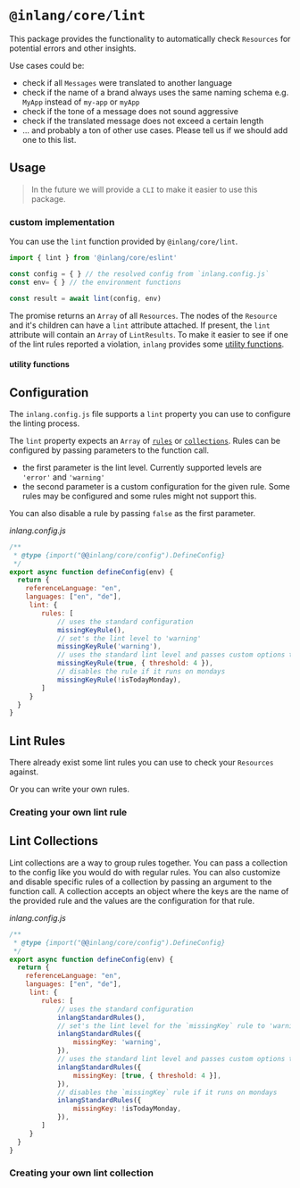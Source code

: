 # `@inlang/core/lint`

This package provides the functionality to automatically check `Resources` for potential errors and other insights.

Use cases could be:
 - check if all `Messages` were translated to another language
 - check if the name of a brand always uses the same naming schema e.g. `MyApp` instead of `my-app` or `myApp`
 - check if the tone of a message does not sound aggressive
 - check if the translated message does not exceed a certain length
 - ... and probably a ton of other use cases. Please tell us if we should add one to this list.
 <!-- TODO: link to discussion -->

## Usage

> In the future we will provide a `CLI` to make it easier to use this package.

### custom implementation

You can use the `lint` function provided by `@inlang/core/lint`.

```ts
import { lint } from '@inlang/core/eslint'

const config = { } // the resolved config from `inlang.config.js`
const env= { } // the environment functions

const result = await lint(config, env)
```

The promise returns an `Array` of all `Resources`. The nodes of the `Resource` and it's children can have a `lint` attribute attached. If present, the `lint` attribute will contain an `Array` of `LintResults`. To make it easier to see if one of the lint rules reported a violation, `inlang` provides some [utility functions](#utility-functions).

#### utility functions

<!-- TODO -->

## Configuration

The `inlang.config.js` file supports a `lint` property you can use to configure the linting process.

The `lint` property expects an `Array` of [`rules`](#lint-rules) or [`collections`](#lint-collections). Rules can be configured by passing parameters to the function call.
 - the first parameter is the lint level. Currently supported levels are `'error'` and `'warning'`
 - the second parameter is a custom configuration for the given rule. Some rules may be configured and some rules might not support this.

You can also disable a rule by passing `false` as the first parameter.

_inlang.config.js_
```js
/**
 * @type {import("@@inlang/core/config").DefineConfig}
 */
export async function defineConfig(env) {
  return {
    referenceLanguage: "en",
    languages: ["en", "de"],
	 lint: {
		rules: [
			// uses the standard configuration
			missingKeyRule(),
			// set's the lint level to 'warning'
			missingKeyRule('warning'),
			// uses the standard lint level and passes custom options to the rule
			missingKeyRule(true, { threshold: 4 }),
			// disables the rule if it runs on mondays
			missingKeyRule(!isTodayMonday),
		]
	 }
  }
}
```

## Lint Rules

There already exist some lint rules you can use to check your `Resources` against.
<!-- TODO: link to awesome-inlang repo -->
Or you can write your own rules.

### Creating your own lint rule

<!-- TODO -->
<!-- show utility functions to create a rule -->
<!-- how to pass configuration -->
<!-- how to type it correctly -->
<!-- what does the function need to return -->
<!-- describe visitors -->
<!-- describe what enter and leave does -->
<!-- show how payload works -->
<!-- show an example -->

## Lint Collections

Lint collections are a way to group rules together. You can pass a collection to the config like you would do with regular rules. You can also customize and disable specific rules of a collection by passing an argument to the function call. A collection accepts an object where the keys are the name of the provided rule and the values are the configuration for that rule.

_inlang.config.js_
```js
/**
 * @type {import("@@inlang/core/config").DefineConfig}
 */
export async function defineConfig(env) {
  return {
    referenceLanguage: "en",
    languages: ["en", "de"],
	 lint: {
		rules: [
			// uses the standard configuration
			inlangStandardRules(),
			// set's the lint level for the `missingKey` rule to 'warning'
			inlangStandardRules({
				missingKey: 'warning',
			}),
			// uses the standard lint level and passes custom options to the `missingKey` rule
			inlangStandardRules({
				missingKey: [true, { threshold: 4 }],
			}),
			// disables the `missingKey` rule if it runs on mondays
			inlangStandardRules({
				missingKey: !isTodayMonday,
			}),
		]
	 }
  }
}
```

### Creating your own lint collection

<!-- TODO -->
<!-- show utility functions to create a collection -->
<!-- how to pass configuration -->
<!-- how to type it correctly -->
